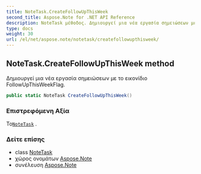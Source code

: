 ```yaml
---
title: NoteTask.CreateFollowUpThisWeek
second_title: Aspose.Note for .NET API Reference
description: NoteTask μέθοδος. Δημιουργεί μια νέα εργασία σημειώσεων με το εικονίδιο FollowUpThisWeekFlag.
type: docs
weight: 30
url: /el/net/aspose.note/notetask/createfollowupthisweek/
---
```

## NoteTask.CreateFollowUpThisWeek method

Δημιουργεί μια νέα εργασία σημειώσεων με το εικονίδιο FollowUpThisWeekFlag.

```csharp
public static NoteTask CreateFollowUpThisWeek()
```

### Επιστρεφόμενη Αξία

Το[`NoteTask`](../) .

### Δείτε επίσης

* class [NoteTask](../)
* χώρος ονομάτων [Aspose.Note](../../notetask/)
* συνέλευση [Aspose.Note](../../../)


